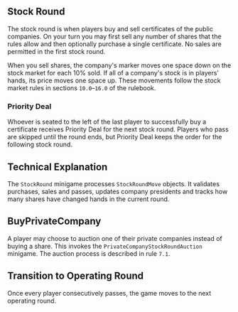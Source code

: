 Stock Round
-----------

The stock round is when players buy and sell certificates of the public
companies.  On your turn you may first sell any number of shares that the
rules allow and then optionally purchase a single certificate.  No sales are
permitted in the first stock round.

When you sell shares, the company's marker moves one space down on the stock
market for each 10% sold.  If all of a company's stock is in players' hands,
its price moves one space up.  These movements follow the stock market rules
in sections `10.0`–`16.0` of the rulebook.

### Priority Deal

Whoever is seated to the left of the last player to successfully buy a
certificate receives Priority Deal for the next stock round.  Players who pass
are skipped until the round ends, but Priority Deal keeps the order for the
following stock round.

Technical Explanation
---------------------

The `StockRound` minigame processes `StockRoundMove` objects.  It validates
purchases, sales and passes, updates company presidents and tracks how many
shares have changed hands in the current round.

BuyPrivateCompany
-----------------

A player may choose to auction one of their private companies instead of
buying a share.  This invokes the `PrivateCompanyStockRoundAuction`
minigame.  The auction process is described in rule `7.1`.

Transition to Operating Round
-----------------------------

Once every player consecutively passes, the game moves to the next operating
round.
